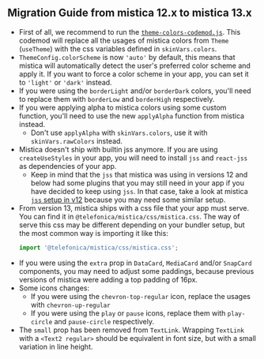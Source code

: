 ## Migration Guide from mistica 12.x to mistica 13.x

- First of all, we recommend to run the [`theme-colors-codemod.js`](../codemods/theme-colors-codemod.js). This
  codemod will replace all the usages of mistica colors from `Theme` (`useTheme`) with the css variables
  defined in `skinVars.colors`.
- `ThemeConfig.colorScheme` is now `'auto'` by default, this means that mistica will automatically detect the
  user's preferred color scheme and apply it. If you want to force a color scheme in your app, you can set it
  to `'light'` or `'dark'` instead.
- If you were using the `borderLight` and/or `borderDark` colors, you'll need to replace them with `borderLow`
  and `borderHigh` respectively.
- If you were applying alpha to mistica colors using some custom function, you'll need to use the new
  `applyAlpha` function from mistica instead.
  - Don't use `applyAlpha` with `skinVars.colors`, use it with `skinVars.rawColors` instead.
- Mistica doesn't ship with builtin jss anymore. If you are using `createUseStyles` in your app, you will need
  to install `jss` and `react-jss` as dependencies of your app.
  - Keep in mind that the `jss` that mistica was using in versions 12 and below had some plugins that you may
    still need in your app if you have decided to keep using `jss`. In that case, take a look at mistica
    [`jss` setup in v12](https://github.com/Telefonica/mistica-web/blob/v12.13.0/src/jss.tsx#L15-L26) because
    you may need some similar setup.
- From version 13, mistica ships with a css file that your app must serve. You can find it in
  `@telefonica/mistica/css/mistica.css`. The way of serve this css may be different depending on your bundler
  setup, but the most common way is importing it like this:
  ```js
  import '@telefonica/mistica/css/mistica.css';
  ```
- If you were using the `extra` prop in `DataCard`, `MediaCard` and/or `SnapCard` components, you may need to
  adjust some paddings, because previous versions of mistica were adding a top padding of 16px.
- Some icons changes:
  - If you were using the `chevron-top-regular` icon, replace the usages with `chevron-up-regular`
  - If you were using the `play` or `pause` icons, replace them with `play-circle` and `pause-circle`
    respectively.
- The `small` prop has been removed from `TextLink`. Wrapping `TextLink` with a `<Text2 regular>` should be
  equivalent in font size, but with a small variation in line height.
